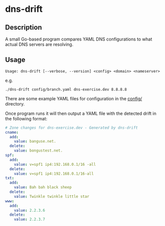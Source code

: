 # dns-drift

## Description

A small Go-based program compares YAML DNS configurations to what actual DNS servers are resolving.

## Usage

`Usage: dns-drift [--verbose, --version] <config> <domain> <nameserver>`

e.g.

`./dns-drift config/branch.yaml dns-exercise.dev 8.8.8.8`

There are some example YAML files for configuration in the [config/](config/) directory.

Once program runs it will then output a YAML file with the detected drift in the following format:

```yaml
# Zone changes for dns-exercise.dev - Generated by dns-drift
cname:
  add:
    value: banguse.net.
  delete:
    value: bongustest.net.
spf:
  add:
    value: v=spf1 ip4:192.168.0.1/16 -all
  delete:
    value: v=spf1 ip4:192.168.0.1/16-all
txt:
  add:
    value: Bah bah black sheep
  delete:
    value: Twinkle twinkle little star
www:
  add:
    value: 2.2.3.6
  delete:
    value: 2.2.3.7
```
